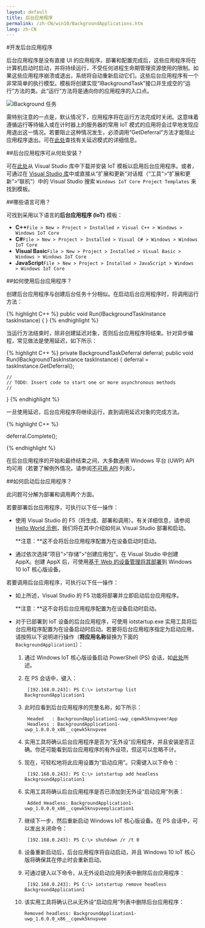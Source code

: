 ```yaml
---
layout: default
title: 后台应用程序
permalink: /zh-CN/win10/BackgroundApplications.htm
lang: zh-CN
---
```


#开发后台应用程序

后台应用程序是没有直接 UI 的应用程序。部署和配置完成后，这些应用程序将在计算机启动时启动，并将持续运行，不受任何进程生命期管理资源使用的限制。如果这些应用程序崩溃或退出，系统将自动重新启动它们。这些后台应用程序有一个非常简单的执行模型。模板将创建实现“IBackgroundTask”接口并生成空的“运行”方法的类。此“运行”方法将是通向你的应用程序的入口点。

![IBackground 任务]({{site.baseurl}}/Resources/images/BackgroundApplications/backgroundTaskScreenshot.png)

需特别注意的一点是，默认情况下，应用程序将在运行方法完成时关闭。这意味着遵循运行等待输入或在计时器上的服务器的常用 IoT 模式的应用将会过早地发现应用退出这一情况。若要阻止这种情况发生，必须调用“GetDeferral”方法才能阻止应用程序退出。可在[此处](https://msdn.microsoft.com/zh-CN/library/windows/apps/windows.applicationmodel.background.backgroundtaskdeferral.aspx)查找有关延迟模式的详细信息。

##后台应用程序可从何处安装？ 

可在[此处](https://visualstudiogallery.msdn.microsoft.com/55b357e1-a533-43ad-82a5-a88ac4b01dec)从 Visual Studio 库中下载并安装 IoT 模板以启用后台应用程序。或者，可通过在 [Visual Studio 库](https://visualstudiogallery.msdn.microsoft.com/)中或直接从“扩展和更新”对话框（“工具”\>“扩展和更新”\>“联机”）中的 Visual Studio 搜索 `Windows IoT Core Project Templates` 来找到模板。

##哪些语言可用？

可找到采用以下语言的**后台应用程序 \(IoT\)** 模板：

* **C++**`File > New > Project > Installed > Visual C++ > Windows > Windows IoT Core`
* **C\#**`File > New > Project > Installed > Visual C# > Windows > Windows IoT Core`
* **Visual Basic**`File > New > Project > Installed > Visual Basic > Windows > Windows IoT Core`
* **JavaScript**`File > New > Project > Installed > JavaScript > Windows > Windows IoT Core`

##如何使用后台应用程序？ 

创建后台应用程序与创建后台任务十分相似。在启动后台应用程序时，将调用运行方法：

{% highlight C++ %}
public void Run(IBackgroundTaskInstance taskInstance)
{
}
{% endhighlight %}

当运行方法结束时，除非创建延迟对象，否则后台应用程序将结束。针对异步编程，常见做法是使用延迟，如下所示：

{% highlight C++ %}
private BackgroundTaskDeferral deferral;
public void Run(IBackgroundTaskInstance taskInstance)
{
    deferral = taskInstance.GetDeferral();
    
    //
    // TODO: Insert code to start one or more asynchronous methods
    //
}
{% endhighlight %}

一旦使用延迟，后台应用程序将继续运行，直到调用延迟对象的完成方法。

{% highlight C++ %}

deferral.Complete();

{% endhighlight %}

在后台应用程序的开始和最终结束之间，大多数通用 Windows 平台 \(UWP\) API 均可用（若要了解例外情况，请参阅[不可用 API]({{site.baseurl}}/{{page.lang}}/win10/UnavailableApis.htm) 列表）。

##如何启动后台应用程序？

此问题可分解为部署和调用两个方面。

若要部署后台应用程序，可执行以下任一操作：

* 使用 Visual Studio 的 F5（将生成、部署和调用）。有关详细信息，请参阅 [Hello World 示例]({{site.baseurl}}/{{page.lang}}/win10/samples/HelloWorld.htm#deploy-the-app-to-your-windows-iot-core-device)，我们将在其中介绍如何从 Visual Studio 部署和启动。

    **注意：**这不会将后台应用程序配置为在设备启动时启动。

* 通过依次选择“项目”\>“存储”\>“创建应用包”，在 Visual Studio 中创建 AppX。创建 AppX 后，可使用[基于 Web 的设备管理将其部署]({{site.baseurl}}/{{page.lang}}/win10/tools/DevicePortal.htm#apps)到 Windows 10 IoT 核心版设备。

若要调用后台应用程序，可执行以下任一操作：

* 如上所述，Visual Studio 的 F5 功能将部署并立即启动后台应用程序。

    **注意：**这不会将后台应用程序配置为在设备启动时启动。

* 对于已部署到 IoT 设备的后台应用程序，可使用 iotstartup.exe 实用工具将后台应用程序配置为在设备启动时启动。若要将后台应用程序指定为启动应用，请按照以下说明进行操作（**将应用名称**替换为下面的 `BackgroundApplication1`）：

    1. 通过 Windows IoT 核心版设备启动 PowerShell \(PS\) 会话，如[此处]({{site.baseurl}}/{{page.lang}}/win10/samples/PowerShell.htm)所述。

    2. 在 PS 会话中，键入：

            [192.168.0.243]: PS C:\> iotstartup list BackgroundApplication1

    3. 此时应看到后台应用程序的完整名称，如下所示：

            Headed   : BackgroundApplication1-uwp_cqewk5knvpvee!App
            Headless : BackgroundApplication1-uwp_1.0.0.0_x86__cqewk5knvpvee

    4. 实用工具将确认后台应用程序是否为“无外设”应用程序，并且安装是否正确。你还可能看到后台应用程序的有外设项，但这可以忽略不计。

    5. 现在，可轻松地将此应用设置为“启动应用”。只需键入以下命令：

            [192.168.0.243]: PS C:\> iotstartup add headless BackgroundApplication1

    6. 实用工具将确认后台应用程序是否已添加到无外设“启动应用”列表：

            Added Headless: BackgroundApplication1-uwp_1.0.0.0_x86__cqewk5knvpveeplication1

    7. 继续下一步，然后重新启动 Windows IoT 核心版设备。在 PS 会话中，可以发出关闭命令：

            [192.168.0.243]: PS C:\> shutdown /r /t 0

    8. 设备重新启动后，后台应用程序将自动启动，并且 Windows 10 IoT 核心版将确保其在停止时会重新启动。

    9. 可通过键入以下命令，从无外设启动应用列表中删除后台应用程序：

            [192.168.0.243]: PS C:\> iotstartup remove headless BackgroundApplication1

    10. 该实用工具将确认已从无外设“启动应用”列表中删除后台应用程序：

            Removed headless: BackgroundApplication1-uwp_1.0.0.0_x86__cqewk5knvpvee

